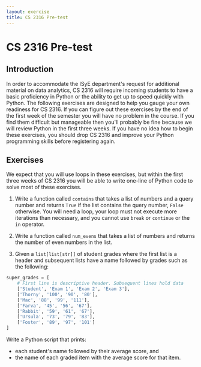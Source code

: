 ```yaml
---
layout: exercise
title: CS 2316 Pre-test
---
```


# CS 2316 Pre-test

## Introduction

In order to accommodate the ISyE department's request for additional material on data analytics, CS 2316 will require incoming students to have a basic proficiency in Python or the ability to get up to speed quickly with Python. The following exercises are designed to help you gauge your own readiness for CS 2316. If you can figure out these exercises by the end of the first week of the semester you will have no problem in the course. If you find them difficult but manageable then you'll probably be fine because we will review Python in the first three weeks. If you have no idea how to begin these exercises, you should drop CS 2316 and improve your Python programming skills before registering again.

## Exercises

We expect that you will use loops in these exercises, but within the first three weeks of CS 2316 you will be able to write one-line of Python code to solve most of these exercises.

1. Write a function called `contains` that takes a list of numbers and a query number and returns `True` if the list contains the query number, `False` otherwise.  You will need a loop, your loop must not execute more iterations than necessary, and you cannot use `break` or `continue` or the `in` operator.

2. Write a function called `num_evens` that takes a list of numbers and returns the number of even numbers in the list.

3. Given a `list[list[str]]` of student grades where the first list is a header and subsequent lists have a name followed by grades such as the following:

```Python
super_grades = [
    # First line is descriptive header. Subsequent lines hold data
    ['Student', 'Exam 1', 'Exam 2', 'Exam 3'],
    ['Thorny', '100', '90', '80'],
    ['Mac', '88', '99', '111'],
    ['Farva', '45', '56', '67'],
    ['Rabbit', '59', '61', '67'],
    ['Ursula', '73', '79', '83'],
    ['Foster', '89', '97', '101']
]
```

Write a Python script that prints:

- each student's name followed by their average score, and
- the name of each graded item with the average score for that item.
